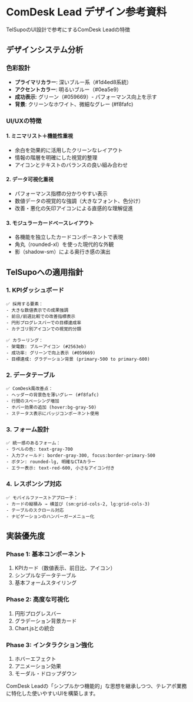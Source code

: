 # ComDesk Lead デザイン参考資料

TelSupoのUI設計で参考にするComDesk Leadの特徴

## デザインシステム分析

### 色彩設計
- **プライマリカラー**: 深いブルー系（#1d4ed8系統）
- **アクセントカラー**: 明るいブルー（#0ea5e9）
- **成功表示**: グリーン（#059669）- パフォーマンス向上を示す
- **背景**: クリーンなホワイト、微細なグレー (#f8fafc)

### UI/UXの特徴

#### 1. ミニマリスト＋機能性重視
- 余白を効果的に活用したクリーンなレイアウト
- 情報の階層を明確にした視覚的整理
- アイコンとテキストのバランスの良い組み合わせ

#### 2. データ可視化重視
- パフォーマンス指標の分かりやすい表示
- 数値データの視覚的な強調（大きなフォント、色分け）
- 改善・悪化の矢印アイコンによる直感的な理解促進

#### 3. モジュラーカードベースレイアウト
- 各機能を独立したカードコンポーネントで表現
- 角丸（rounded-xl）を使った現代的な外観
- 影（shadow-sm）による奥行き感の演出

## TelSupoへの適用指針

### 1. KPIダッシュボード
```
✅ 採用する要素：
- 大きな数値表示での成果強調
- 前日/前週比較での改善指標表示
- 円形プログレスバーでの目標達成率
- カテゴリ別アイコンでの視覚的分類

✅ カラーリング：
- 架電数: ブルーアイコン (#2563eb)
- 成功率: グリーンで向上表示 (#059669)
- 目標達成: グラデーション背景 (primary-500 to primary-600)
```

### 2. データテーブル
```
✅ ComDesk風改善点：
- ヘッダーの背景色を薄いグレー (#f8fafc)
- 行間のスペーシング増加
- ホバー効果の追加 (hover:bg-gray-50)
- ステータス表示にバッジコンポーネント使用
```

### 3. フォーム設計
```
✅ 統一感のあるフォーム：
- ラベルの色: text-gray-700
- 入力フィールド: border-gray-300, focus:border-primary-500
- ボタン: rounded-lg, 明確なCTAカラー
- エラー表示: text-red-600, 小さなアイコン付き
```

### 4. レスポンシブ対応
```
✅ モバイルファーストアプローチ：
- カードの縦積み → 横並び (sm:grid-cols-2, lg:grid-cols-3)
- テーブルのスクロール対応
- ナビゲーションのハンバーガーメニュー化
```

## 実装優先度

### Phase 1: 基本コンポーネント
1. KPIカード（数値表示、前日比、アイコン）
2. シンプルなデータテーブル
3. 基本フォームスタイリング

### Phase 2: 高度な可視化
1. 円形プログレスバー
2. グラデーション背景カード
3. Chart.jsとの統合

### Phase 3: インタラクション強化
1. ホバーエフェクト
2. アニメーション効果
3. モーダル・ドロップダウン

ComDesk Leadの「シンプルかつ機能的」な思想を継承しつつ、テレアポ業務に特化した使いやすいUIを構築します。